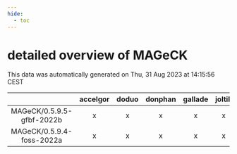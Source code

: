 ```yaml
---
hide:
  - toc
---
```


detailed overview of MAGeCK
===========================


This data was automatically generated on Thu, 31 Aug 2023 at 14:15:56 CEST  

| |accelgor|doduo|donphan|gallade|joltik|skitty|swalot|victini|
| :---: | :---: | :---: | :---: | :---: | :---: | :---: | :---: | :---: |
|MAGeCK/0.5.9.5-gfbf-2022b|x|x|x|x|x|x|x|x|
|MAGeCK/0.5.9.4-foss-2022a|x|x|x|x|x|x|x|x|
